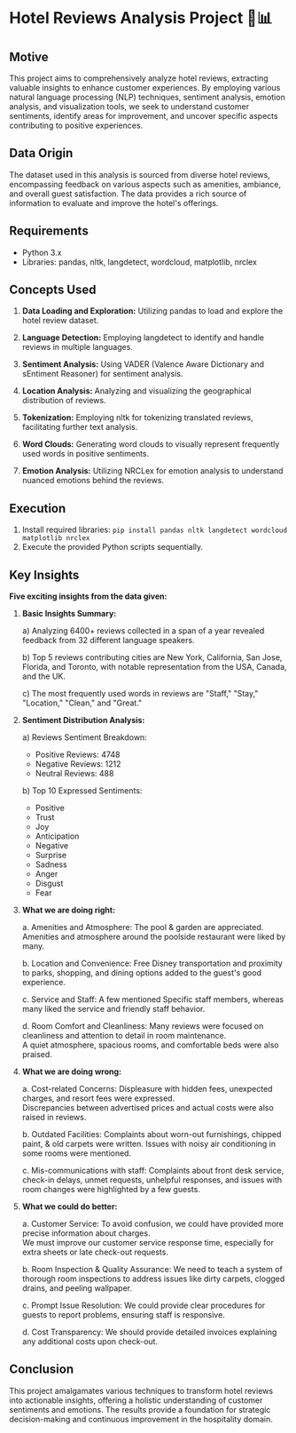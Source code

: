 # Hotel Reviews Analysis Project 🏨📊

## Motive
This project aims to comprehensively analyze hotel reviews, extracting valuable insights to enhance customer experiences. By employing various natural language processing (NLP) techniques, sentiment analysis, emotion analysis, and visualization tools, we seek to understand customer sentiments, identify areas for improvement, and uncover specific aspects contributing to positive experiences.

## Data Origin
The dataset used in this analysis is sourced from diverse hotel reviews, encompassing feedback on various aspects such as amenities, ambiance, and overall guest satisfaction. The data provides a rich source of information to evaluate and improve the hotel's offerings.

## Requirements
- Python 3.x 
- Libraries: pandas, nltk, langdetect, wordcloud, matplotlib, nrclex 

## Concepts Used
1. **Data Loading and Exploration:**
   Utilizing pandas to load and explore the hotel review dataset. 

2. **Language Detection:**
   Employing langdetect to identify and handle reviews in multiple languages. 

3. **Sentiment Analysis:**
   Using VADER (Valence Aware Dictionary and sEntiment Reasoner) for sentiment analysis. 

4. **Location Analysis:**
   Analyzing and visualizing the geographical distribution of reviews. 

5. **Tokenization:**
   Employing nltk for tokenizing translated reviews, facilitating further text analysis. 

6. **Word Clouds:**
   Generating word clouds to visually represent frequently used words in positive sentiments. 

7. **Emotion Analysis:**
   Utilizing NRCLex for emotion analysis to understand nuanced emotions behind the reviews. 

## Execution
1. Install required libraries: `pip install pandas nltk langdetect wordcloud matplotlib nrclex` 
2. Execute the provided Python scripts sequentially.

## Key Insights
**Five exciting insights from the data given:**												
													
1) **Basic Insights Summary:**												
													
	a) Analyzing 6400+ reviews collected in a span of a year revealed feedback from 32 different language speakers.
												
	b) Top 5 reviews contributing cities are New York, California, San Jose, Florida, and Toronto, with notable representation from the USA, Canada, and the UK.

	c) The most frequently used words in reviews are "Staff," "Stay," "Location," "Clean," and "Great."												
													
2)	**Sentiment Distribution Analysis:**												
													
	a) Reviews Sentiment Breakdown:												
	- Positive Reviews: 4748												
	- Negative Reviews: 1212												
	- Neutral Reviews: 488												
													
	b) Top 10 Expressed Sentiments:												
	- Positive												
	- Trust												
	- Joy												
	- Anticipation												
	- Negative												
	- Surprise												
	- Sadness												
	- Anger												
	- Disgust												
	- Fear												
													
3)	**What we are doing right:**												
													
	a. Amenities and Atmosphere: The pool & garden are appreciated. Amenities and atmosphere around the poolside restaurant were liked by many.												
													
	b. Location and Convenience: Free Disney transportation and proximity to parks, shopping, and dining options added to the guest's good experience.												
													
	c. Service and Staff: A few mentioned Specific staff members, whereas many liked the service and friendly staff behavior.												
													
	d. Room Comfort and Cleanliness: Many reviews were focused on cleanliness and attention to detail in room maintenance. 												
					                     A quiet atmosphere, spacious rooms, and comfortable beds were also praised.								
													
4)	**What we are doing wrong:**												
													
	a. Cost-related Concerns: Displeasure with hidden fees, unexpected charges, and resort fees were expressed. 												
			                    Discrepancies between advertised prices and actual costs were also raised in reviews.									
													
	b. Outdated Facilities: Complaints about worn-out furnishings, chipped paint, & old carpets were written. Issues with noisy air conditioning in some rooms were mentioned.												
													
	c. Mis-communications with staff: Complaints about front desk service, check-in delays, unmet requests, unhelpful responses, and issues with room changes were highlighted by a few guests.												
													
5)	**What we could do better:**												
													
	a. Customer Service: To avoid confusion, we could have provided more precise information about charges.												
			               We must improve our customer service response time, especially for extra sheets or late check-out requests.										
													
	b. Room Inspection & Quality Assurance: We need to teach a system of thorough room inspections to address issues like dirty carpets, clogged drains, and peeling wallpaper.												
													
	c. Prompt Issue Resolution: We could provide clear procedures for guests to report problems, ensuring staff is responsive.												
													
	d. Cost Transparency: We should provide detailed invoices explaining any additional costs upon check-out.												

## Conclusion
This project amalgamates various techniques to transform hotel reviews into actionable insights, offering a holistic understanding of customer sentiments and emotions. The results provide a foundation for strategic decision-making and continuous improvement in the hospitality domain. 
